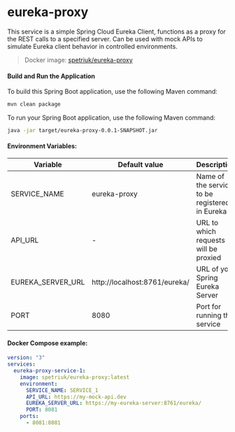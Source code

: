 # eureka-proxy


This service is a simple Spring Cloud Eureka Client, functions as a proxy for the REST calls to a specified server. 
Can be used with mock APIs to simulate Eureka client behavior in controlled environments.

>Docker image: [spetriuk/eureka-proxy](https://hub.docker.com/repository/docker/spetriuk/eureka-proxy)

#### Build and Run the Application
To build this Spring Boot application, use the following Maven command:
```bash
mvn clean package
```
To run your Spring Boot application, use the following Maven command:
```bash
java -jar target/eureka-proxy-0.0.1-SNAPSHOT.jar
```

#### Environment Variables:

| Variable          | Default value                 | Description                                    |
|-------------------|-------------------------------|------------------------------------------------|
| SERVICE_NAME      | eureka-proxy                  | Name of the service to be registered in Eureka |
| API_URL           | -                             | URL to which requests will be proxied          |
| EUREKA_SERVER_URL | http://localhost:8761/eureka/ | URL of your Spring Eureka Server               |
| PORT              | 8080                          | Port for running this service                  |

#### Docker Compose example:

```yaml
version: "3"
services:
  eureka-proxy-service-1:
    image: spetriuk/eureka-proxy:latest
    environment:
      SERVICE_NAME: SERVICE_1
      API_URL: https://my-mock-api.dev
      EUREKA_SERVER_URL: https://my-eureka-server:8761/eureka/
      PORT: 8081
    ports:
      - 8081:8081
```

